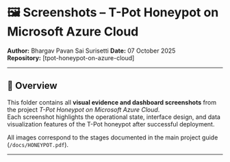 # 🖼️ Screenshots – T-Pot Honeypot on Microsoft Azure Cloud

**Author:** Bhargav Pavan Sai Surisetti
**Date:** 07 October 2025  
**Repository:** [tpot-honeypot-on-azure-cloud]

---

## 📘 Overview
This folder contains all **visual evidence and dashboard screenshots** from the project *T-Pot Honeypot on Microsoft Azure Cloud*.  
Each screenshot highlights the operational state, interface design, and data visualization features of the T-Pot honeypot after successful deployment.

All images correspond to the stages documented in the main project guide (`/docs/HONEYPOT.pdf`).

---  

